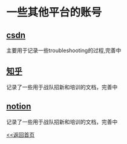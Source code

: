 # 一些其他平台的账号
## [csdn](https://blog.csdn.net/weixin_74289192?spm=1000.2115.3001.5343)
主要用于记录一些troubleshooting的过程,完善中
## [知乎](https://www.zhihu.com/people/weison-79)
记录了一些用于战队招新和培训的文档，完善中
## [notion](https://gratis-bookcase-caf.notion.site/Robocon2024-wsl2-75202954d17c4fc094e4fd400a918fce?pvs=4)
记录了一些用于战队招新和培训的文档，完善中

[<<返回首页](/)